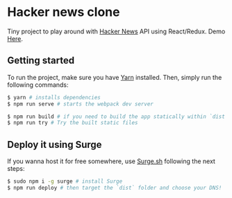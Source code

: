 # Hacker news clone

Tiny project to play around with [Hacker News](http://news.ycombinator.com) API using React/Redux. Demo [Here](http://hacker-news-react-redux.surge.sh/).

## Getting started

To run the project, make sure you have [Yarn](https://yarnpkg.com) installed. Then, simply run the following commands:

```bash
$ yarn # installs dependencies
$ npm run serve # starts the webpack dev server

$ npm run build # if you need to build the app statically within `dist` folder
$ npm run try # Try the built static files
```

## Deploy it using Surge

If you wanna host it for free somewhere, use [Surge.sh](http://surge.sh/) following the next steps:

```bash
$ sudo npm i -g surge # install Surge
$ npm run deploy # then target the `dist` folder and choose your DNS!
```
